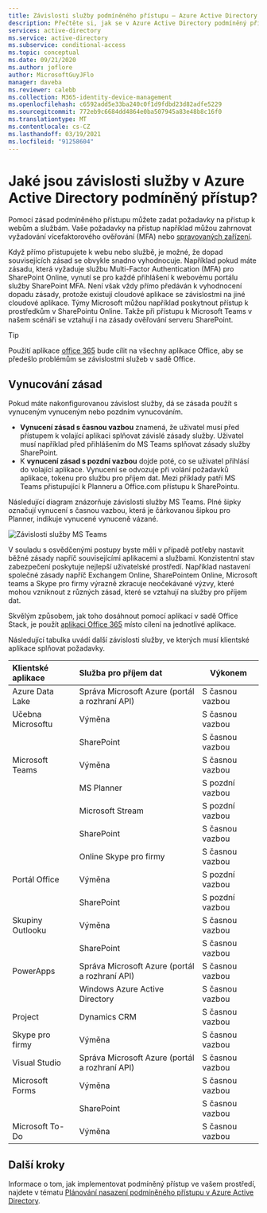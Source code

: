 ```yaml
---
title: Závislosti služby podmíněného přístupu – Azure Active Directory
description: Přečtěte si, jak se v Azure Active Directory podmíněný přístup používají podmínky pro aktivaci zásad.
services: active-directory
ms.service: active-directory
ms.subservice: conditional-access
ms.topic: conceptual
ms.date: 09/21/2020
ms.author: joflore
author: MicrosoftGuyJFlo
manager: daveba
ms.reviewer: calebb
ms.collection: M365-identity-device-management
ms.openlocfilehash: c6592add5e33ba240c0f1d9fdbd23d82adfe5229
ms.sourcegitcommit: 772eb9c6684dd4864e0ba507945a83e48b8c16f0
ms.translationtype: MT
ms.contentlocale: cs-CZ
ms.lasthandoff: 03/19/2021
ms.locfileid: "91258604"
---
```

# <a name="what-are-service-dependencies-in-azure-active-directory-conditional-access"></a>Jaké jsou závislosti služby v Azure Active Directory podmíněný přístup? 

Pomocí zásad podmíněného přístupu můžete zadat požadavky na přístup k webům a službám. Vaše požadavky na přístup například můžou zahrnovat vyžadování vícefaktorového ověřování (MFA) nebo [spravovaných zařízení](require-managed-devices.md). 

Když přímo přistupujete k webu nebo službě, je možné, že dopad souvisejících zásad se obvykle snadno vyhodnocuje. Například pokud máte zásadu, která vyžaduje službu Multi-Factor Authentication (MFA) pro SharePoint Online, vynutí se pro každé přihlášení k webovému portálu služby SharePoint MFA. Není však vždy přímo předáván k vyhodnocení dopadu zásady, protože existují cloudové aplikace se závislostmi na jiné cloudové aplikace. Týmy Microsoft můžou například poskytnout přístup k prostředkům v SharePointu Online. Takže při přístupu k Microsoft Teams v našem scénáři se vztahují i na zásady ověřování serveru SharePoint. 

> [!TIP]
> Použití aplikace [office 365](concept-conditional-access-cloud-apps.md#office-365) bude cílit na všechny aplikace Office, aby se předešlo problémům se závislostmi služeb v sadě Office.

## <a name="policy-enforcement"></a>Vynucování zásad 

Pokud máte nakonfigurovanou závislost služby, dá se zásada použít s vynuceným vynuceným nebo pozdním vynucováním. 

- **Vynucení zásad s časnou vazbou** znamená, že uživatel musí před přístupem k volající aplikaci splňovat závislé zásady služby. Uživatel musí například před přihlášením do MS Teams splňovat zásady služby SharePoint. 
- K **vynucení zásad s pozdní vazbou** dojde poté, co se uživatel přihlásí do volající aplikace. Vynucení se odvozuje při volání požadavků aplikace, tokenu pro službu pro příjem dat. Mezi příklady patří MS Teams přistupující k Planneru a Office.com přístupu k SharePointu. 

Následující diagram znázorňuje závislosti služby MS Teams. Plné šipky označují vynucení s časnou vazbou, která je čárkovanou šipkou pro Planner, indikuje vynucené vynuceně vázané. 

![Závislosti služby MS Teams](./media/service-dependencies/01.png)

V souladu s osvědčenými postupy byste měli v případě potřeby nastavit běžné zásady napříč souvisejícími aplikacemi a službami. Konzistentní stav zabezpečení poskytuje nejlepší uživatelské prostředí. Například nastavení společné zásady napříč Exchangem Online, SharePointem Online, Microsoft teams a Skype pro firmy výrazně zkracuje neočekávané výzvy, které mohou vzniknout z různých zásad, které se vztahují na služby pro příjem dat. 

Skvělým způsobem, jak toho dosáhnout pomocí aplikací v sadě Office Stack, je použít [aplikaci Office 365](concept-conditional-access-cloud-apps.md#office-365) místo cílení na jednotlivé aplikace.

Následující tabulka uvádí další závislosti služby, ve kterých musí klientské aplikace splňovat požadavky.  

| Klientské aplikace         | Služba pro příjem dat                          | Výkonem |
| :--                 | :--                                         | ---         | 
| Azure Data Lake     | Správa Microsoft Azure (portál a rozhraní API) | S časnou vazbou |
| Učebna Microsoftu | Výměna                                    | S časnou vazbou |
|                     | SharePoint                                  | S časnou vazbou |
| Microsoft Teams     | Výměna                                    | S časnou vazbou |
|                     | MS Planner                                  | S pozdní vazbou  |
|                     | Microsoft Stream                            | S pozdní vazbou  |
|                     | SharePoint                                  | S časnou vazbou |
|                     | Online Skype pro firmy                   | S časnou vazbou |
| Portál Office       | Výměna                                    | S pozdní vazbou  |
|                     | SharePoint                                  | S pozdní vazbou  |
| Skupiny Outlooku      | Výměna                                    | S časnou vazbou |
|                     | SharePoint                                  | S časnou vazbou |
| PowerApps           | Správa Microsoft Azure (portál a rozhraní API) | S časnou vazbou |
|                     | Windows Azure Active Directory              | S časnou vazbou |
| Project             | Dynamics CRM                                | S časnou vazbou |
| Skype pro firmy  | Výměna                                    | S časnou vazbou |
| Visual Studio       | Správa Microsoft Azure (portál a rozhraní API) | S časnou vazbou |
| Microsoft Forms     | Výměna                                    | S časnou vazbou |
|                     | SharePoint                                  | S časnou vazbou |
| Microsoft To-Do     | Výměna                                    | S časnou vazbou |

## <a name="next-steps"></a>Další kroky

Informace o tom, jak implementovat podmíněný přístup ve vašem prostředí, najdete v tématu [Plánování nasazení podmíněného přístupu v Azure Active Directory](plan-conditional-access.md).
